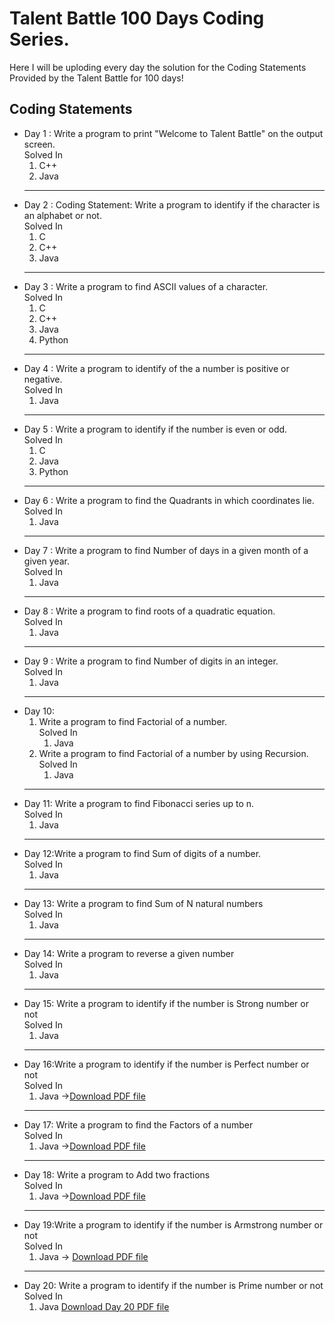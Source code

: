 <h1>Talent Battle 100 Days Coding Series.</h1>
Here I will be uploding every day the solution for the Coding Statements Provided by the Talent Battle for 100 days!

<h2>Coding Statements</h2>
  <ul>
    <li>Day 1 : Write a program to print "Welcome to Talent Battle" on the output screen.<br> Solved In 
        <ol>
            <li>C++</li>
             <li>Java</li>
        </ol>
    </li> 
  <hr>
    <li>Day 2 : Coding Statement: Write a program to identify if the character is an alphabet or not.<br> Solved In 
        <ol><li>C</li>
            <li>C++</li>
            <li>Java</li>
        </ol></li>
  <hr>
    <li>Day 3 : Write a program to find ASCII values of a character.<br> Solved In 
        <ol><li>C</li>
            <li>C++</li>
            <li>Java</li>
            <li>Python</li>
        </ol></li>
  <hr>
  <li>Day 4 : Write a program to identify of the a number is positive or negative.<br> Solved In 
        <ol><li>Java</li></ol></li>
  <hr>  
  <li>Day 5 : Write a program to identify if the number is even or odd.<br> Solved In 
        <ol><li>C</li>
            <li>Java</li>
            <li>Python</li>
        </ol></li>
  <hr>  
  <li>Day 6 : Write a program to find the Quadrants in which coordinates lie.<br> Solved In 
        <ol><li>Java</li>
           </ol></li>
  <hr>  
  <li>Day 7 : Write a program to find Number of days in a given month of a given year.<br> Solved In 
        <ol><li>Java</li>
           </ol></li>
  <hr>  
  <li>Day 8 : Write a program to find roots of a quadratic equation.<br> Solved In 
        <ol><li>Java</li>
            </ol></li>
  <hr>  
  <li>Day 9 : Write a program to find Number of digits in an integer.<br> Solved In 
        <ol><li>Java</li>
            </ol></li>
    <hr>
  <li>Day 10: 
    <ol>
      <li> Write a program to find Factorial of a number.<br> Solved In 
        <ol>
            <li>Java</li>
         </ol>
      </li>
      <li>Write a program to find Factorial of a number by using Recursion.<br> Solved In 
                <ol>
                    <li>Java</li>
                </ol>
      </li>
    </ol>
  </li>
<hr>
  <li>Day 11: Write a program to find Fibonacci series up to n.<br> Solved In 
        <ol><li>Java</li>
            </ol></li>
<hr>
  <li>Day 12:Write a program to find Sum of digits of a number.<br> Solved In 
        <ol><li>Java</li>
            </ol></li>
<hr>
  <li>Day 13: Write a program to find Sum of N natural numbers<br> Solved In 
        <ol><li>Java</li>
            </ol></li>
<hr>
  <li>Day 14: Write a program to reverse a given number<br> Solved In 
        <ol><li>Java</li>
            </ol></li>
 <hr>
  <li>Day 15:  Write a program to identify if the number is Strong number or not<br> Solved In 
        <ol><li>Java</li>
            </ol></li>
         <hr>
  <li>Day 16:Write a program to identify if the number is Perfect number or not<br> Solved In 
        <ol><li>Java -><a href="https://github.com/vishwjeet-ujgare/Talent-Battle-100-Days-Coding-Series/files/10155227/Vishwjeet_Day_16.pdf">Download PDF file</a> </li>
            </ol></li>
         <hr>
  <li>Day 17: Write a program to find the Factors of a number<br> Solved In 
        <ol><li>Java -><a href="https://github.com/vishwjeet-ujgare/Talent-Battle-100-Days-Coding-Series/files/10155226/Vishwjeet_Day_17.pdf">Download PDF file</a> </li>
            </ol></li>
           <hr>
  <li>Day 18:  Write a program to Add two fractions<br> Solved In 
        <ol><li>Java -><a href="https://github.com/vishwjeet-ujgare/Talent-Battle-100-Days-Coding-Series/files/10155220/Vishwjeet_Day_18.pdf">Download PDF file</a></li>
            </ol></li>
            <hr>
  <li>Day 19:Write a program to identify if the number is Armstrong number or not<br> Solved In 
        <ol><li>Java -> <a href="https://github.com/vishwjeet-ujgare/Talent-Battle-100-Days-Coding-Series/files/10155201/VishwjeetDay19.pdf">Download PDF file</a></li>
            </ol></li>
            <hr>
  <li>Day 20: Write a program to identify if the number is Prime number or not<br> Solved In 
    <ol><li>Java <a href="https://github.com/vishwjeet-ujgare/Talent-Battle-100-Days-Coding-Series/files/10155186/VishwjeetDay_20.pdf">Download Day 20 PDF file</a></li></ol></li>
            </ul>
            
